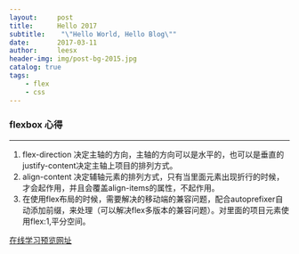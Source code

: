 ```yaml
---
layout:     post
title:      Hello 2017
subtitle:    "\"Hello World, Hello Blog\""
date:       2017-03-11
author:     leesx
header-img: img/post-bg-2015.jpg
catalog: true
tags:
    - flex
    - css
---
```


### flexbox 心得

---

1. flex-direction 决定主轴的方向，主轴的方向可以是水平的，也可以是垂直的 justify-content决定主轴上项目的排列方式。
2. align-content 决定辅轴元素的排列方式，只有当里面元素出现折行的时候，才会起作用，并且会覆盖align-items的属性，不起作用。
3. 在使用flex布局的时候，需要解决的移动端的兼容问题，配合autoprefixer自动添加前缀，来处理（可以解决flex多版本的兼容问题）。对里面的项目元素使用flex:1,平分空间。



[在线学习预览网址](https://demos.scotch.io/visual-guide-to-css3-flexbox-flexbox-playground/demos/)
